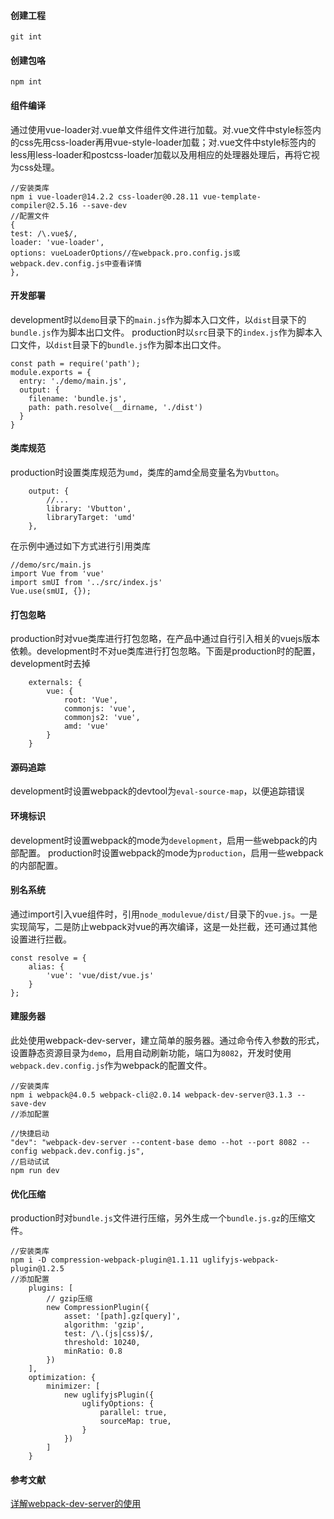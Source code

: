 

#### 创建工程
```
git int
```

#### 创建包咯
```
npm int
```


#### 组件编译
通过使用vue-loader对.vue单文件组件文件进行加载。对.vue文件中style标签内的css先用css-loader再用vue-style-loader加载；对.vue文件中style标签内的less用less-loader和postcss-loader加载以及用相应的处理器处理后，再将它视为css处理。
```
//安装类库
npm i vue-loader@14.2.2 css-loader@0.28.11 vue-template-compiler@2.5.16 --save-dev
//配置文件
{
test: /\.vue$/,
loader: 'vue-loader',
options: vueLoaderOptions//在webpack.pro.config.js或webpack.dev.config.js中查看详情
},
```

#### 开发部署
development时以`demo`目录下的`main.js`作为脚本入口文件，以`dist`目录下的`bundle.js`作为脚本出口文件。
production时以`src`目录下的`index.js`作为脚本入口文件，以`dist`目录下的`bundle.js`作为脚本出口文件。
```
const path = require('path');
module.exports = {
  entry: './demo/main.js',
  output: {
    filename: 'bundle.js',
    path: path.resolve(__dirname, './dist')
  }
}
```

#### 类库规范

production时设置类库规范为`umd`，类库的amd全局变量名为`Vbutton`。
```
	output: {
		//...
		library: 'Vbutton',
		libraryTarget: 'umd'
	},
```
在示例中通过如下方式进行引用类库
```
//demo/src/main.js
import Vue from 'vue'
import smUI from '../src/index.js'
Vue.use(smUI, {});
```


#### 打包忽略
production时对vue类库进行打包忽略，在产品中通过自行引入相关的vuejs版本依赖。development时不对ue类库进行打包忽略。下面是production时的配置，development时去掉
```
	externals: {
		vue: {
			root: 'Vue',
			commonjs: 'vue',
			commonjs2: 'vue',
			amd: 'vue'
		}
	}
```

#### 源码追踪

development时设置webpack的devtool为`eval-source-map`，以便追踪错误


#### 环境标识

development时设置webpack的mode为`development`，启用一些webpack的内部配置。
production时设置webpack的mode为`production`，启用一些webpack的内部配置。

#### 别名系统

通过import引入vue组件时，引用`node_modulevue/dist/`目录下的`vue.js`。一是实现简写，二是防止webpack对vue的再次编译，这是一处拦截，还可通过其他设置进行拦截。
```
const resolve = {
	alias: {
		'vue': 'vue/dist/vue.js'
	}
};
```

#### 建服务器
此处使用webpack-dev-server，建立简单的服务器。通过命令传入参数的形式，设置静态资源目录为`demo`，启用自动刷新功能，端口为`8082`，开发时使用`webpack.dev.config.js`作为webpack的配置文件。
```
//安装类库
npm i webpack@4.0.5 webpack-cli@2.0.14 webpack-dev-server@3.1.3 --save-dev
//添加配置

//快捷启动
"dev": "webpack-dev-server --content-base demo --hot --port 8082 --config webpack.dev.config.js",
//启动试试
npm run dev
```

#### 优化压缩
production时对`bundle.js`文件进行压缩，另外生成一个`bundle.js.gz`的压缩文件。
```
//安装类库
npm i -D compression-webpack-plugin@1.1.11 uglifyjs-webpack-plugin@1.2.5
//添加配置
	plugins: [
		// gzip压缩
		new CompressionPlugin({
			asset: '[path].gz[query]',
			algorithm: 'gzip',
			test: /\.(js|css)$/,
			threshold: 10240,
			minRatio: 0.8
		})
	],
	optimization: {
		minimizer: [
			new uglifyjsPlugin({
				uglifyOptions: {
					parallel: true,
					sourceMap: true,
				}
			})
		]
	}
```

#### 参考文献
[详解webpack-dev-server的使用](https://segmentfault.com/a/1190000006964335)
